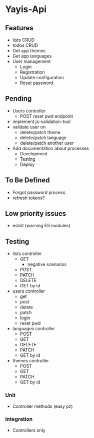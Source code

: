 # Yayis-Api

## Features

- lists CRUD
- todos CRUD
- Get app themes
- Get app languages
- User management
  - Login
  - Registration
  - Update configuration
  - Reset password

## Pending

- Users controller
  - POST reset pwd endpoint
- implement js-validation-tool
- validate user on
  - delete/patch theme
  - delete/patch language
  - delete/patch another user
- Add documentation about processes
  - Development
  - Testing
  - Deploy

## To Be Defined

- Forgot password process
- refresh tokens?

## Low priority issues

- eslint (warning ES modules)

## Testing

- lists controller
  - GET
    - negative scenarios
  - POST
  - PATCH
  - DELETE
  - GET by id
- users controller
  - get
  - post
  - delete
  - patch
  - login
  - reset pwd
- languages controller
  - POST
  - GET
  - DELETE
  - PATCH
  - GET by id
- themes controller
  - POST
  - GET
  - PATCH
  - GET by id

### Unit

- Controller methods (easy pz)

### Integration

- Controllers only
